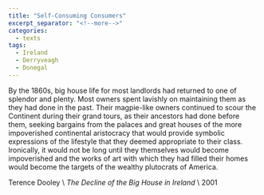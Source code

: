 ```yaml
---
title: "Self-Consuming Consumers"
excerpt_separator: "<!--more-->"
categories:
  - texts
tags:
  - Ireland
  - Derryveagh
  - Donegal
---
```

By the 1860s, big house life for most landlords had returned to one of splendor and plenty. Most owners spent lavishly on maintaining them as they had done in the past. Their magpie-like owners continued to scour the Continent during their grand tours, as their ancestors had done before them, seeking bargains from the palaces and great houses of the more impoverished continental aristocracy that would provide symbolic expressions of the lifestyle that they deemed appropriate to their class. Ironically, it would not be long until they themselves would become impoverished and the works of art with which they had filled their homes would become the targets of the wealthy plutocrats of America.
<!--more-->

Terence Dooley    \\
_The Decline of the Big House in Ireland_    \\
2001
